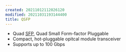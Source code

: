 ```yaml
---
created: 20211012112026120
modified: 20211031193144400
title: QSFP
---
```


- Quad [SFP](#SFP), Quad Small Form-factor Pluggable
- Compact, hot-pluggable opitcal module transceiver
- Supports up to 100 Gbps
